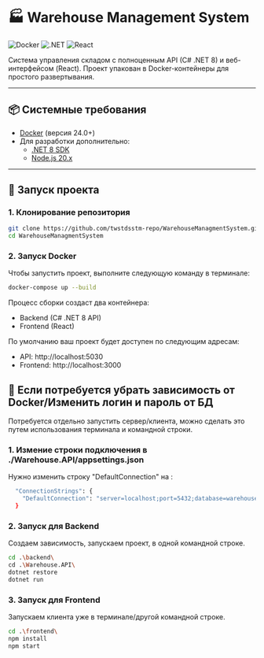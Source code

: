 # 🏭 Warehouse Management System

![Docker](https://img.shields.io/badge/Docker-2CA5E0?style=flat&logo=docker&logoColor=white)
![.NET](https://img.shields.io/badge/.NET-512BD4?style=flat&logo=dotnet&logoColor=white)
![React](https://img.shields.io/badge/React-20232A?style=flat&logo=react&logoColor=61DAFB)

Система управления складом с полноценным API (C# .NET 8) и веб-интерфейсом (React). Проект упакован в Docker-контейнеры для простого развертывания.

---

## 📦 Системные требования

- [Docker](https://www.docker.com/products/docker-desktop) (версия 24.0+)
- Для разработки дополнительно:
  - [.NET 8 SDK](https://dotnet.microsoft.com/download)
  - [Node.js 20.x](https://nodejs.org/)

---

## 🚀 Запуск проекта

### 1. Клонирование репозитория
```bash
git clone https://github.com/twstdsstm-repo/WarehouseManagmentSystem.git
cd WarehouseManagmentSystem
```

### 2. Запуск Docker
Чтобы запустить проект, выполните следующую команду в терминале:
```bash
docker-compose up --build
```
Процесс сборки создаст два контейнера:

- Backend (C# .NET 8 API)
- Frontend (React)

По умолчанию ваш проект будет доступен по следующим адресам:

- API: http://localhost:5030
- Frontend: http://localhost:3000

## 🔧 Если потребуется убрать зависимость от Docker/Изменить логин и пароль от БД

Потребуется отдельно запустить сервер/клиента, можно сделать это путем использования терминала и командной строки.
### 1. Измение строки подключения в ./Warehouse.API/appsettings.json

Нужно изменить строку "DefaultConnection" на :
```bash
  "ConnectionStrings": {
    "DefaultConnection": "server=localhost;port=5432;database=warehouse_db;username=your_username;password=your_password"
  }
```

### 2. Запуск для Backend

Создаем зависимость, запускаем проект, в одной командной строке.

```bash
cd .\backend\
cd .\Warehouse.API\
dotnet restore
dotnet run
```

### 3. Запуск для Frontend

Запускаем клиента уже в терминале/другой командной строке.

```bash
cd .\frontend\
npm install
npm start
```